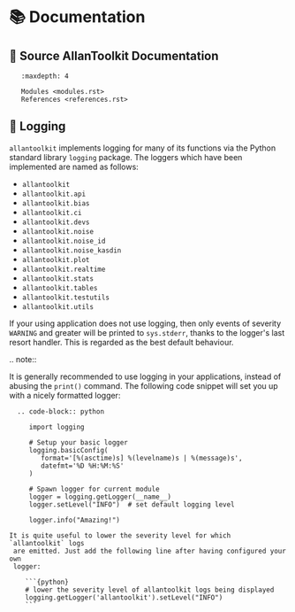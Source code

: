 # 📚 Documentation

## 📔 Source AllanToolkit Documentation

```{toctree}
   :maxdepth: 4

   Modules <modules.rst>
   References <references.rst>
```

## 📃 Logging
`allantoolkit` implements logging for many of its functions via the Python standard
 library `logging` package. The loggers which have been implemented are
  named as follows:
  
  - `allantoolkit`
  - `allantoolkit.api`
  - `allantoolkit.bias`
  - `allantoolkit.ci` 
  - `allantoolkit.devs`
  - `allantoolkit.noise`
  - `allantoolkit.noise_id`
  - `allantoolkit.noise_kasdin` 
  - `allantoolkit.plot` 
  - `allantoolkit.realtime` 
  - `allantoolkit.stats`
  - `allantoolkit.tables`
  - `allantoolkit.testutils`
  - `allantoolkit.utils` 

If your using application does not use logging, then only events of severity
 `WARNING` and greater will be printed to `sys.stderr`, thanks to the
  logger's last resort handler. This is regarded as the best default behaviour.

.. note::

   It is generally recommended to use logging in your applications, instead of 
   abusing the `print()` command. The following code snippet will set you up 
   with a nicely formatted logger:
   
      .. code-block:: python
      
         import logging
      
         # Setup your basic logger
         logging.basicConfig(
            format='[%(asctime)s] %(levelname)s | %(message)s',
            datefmt='%D %H:%M:%S'
         )
         
         # Spawn logger for current module 
         logger = logging.getLogger(__name__)  
         logger.setLevel("INFO")  # set default logging level
         
         logger.info("Amazing!")

````{tip}
It is quite useful to lower the severity level for which `allantoolkit` logs
 are emitted. Just add the following line after having configured your own 
 logger:

    ```{python}
    # lower the severity level of allantoolkit logs being displayed
    logging.getLogger('allantoolkit').setLevel("INFO")
    ```

````